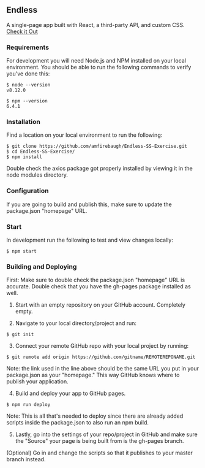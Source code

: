## Endless

A single-page app built with React, a third-party API, and custom CSS. [Check it Out](https://amfirebaugh.github.io/Endless-SS-Exercise/)

### Requirements

For development you will need Node.js and NPM installed on your local environment. You should be able to run the following commands to verify you've done this:

  ````
  $ node --version
  v8.12.0

  $ npm --version
  6.4.1
  ````

### Installation

Find a location on your local environment to run the following:

  ````
  $ git clone https://github.com/amfirebaugh/Endless-SS-Exercise.git
  $ cd Endless-SS-Exercise/
  $ npm install
  ````
Double check the axios package got properly installed by viewing it in the node modules directory.

### Configuration

If you are going to build and publish this, make sure to update the package.json "homepage" URL.

### Start

In development run the following to test and view changes locally:

  ````
  $ npm start
  ````

### Building and Deploying

First: Make sure to double check the package.json "homepage" URL is accurate. Double check that you have the gh-pages package installed as well.

1) Start with an empty repository on your GitHub account. Completely empty.

2) Navigate to your local directory/project and run:

  ```` 
  $ git init
  ````
 
3) Connect your remote GitHub repo with your local project by running:

  ```` 
  $ git remote add origin https://github.com/gitname/REMOTEREPONAME.git
  ````

Note: the link used in the line above should be the same URL you put in your package.json as your "homepage." This way GitHub knows where to publish your application.

4) Build and deploy your app to GitHub pages.

  ```` 
  $ npm run deploy
  ````

   Note: This is all that's needed to deploy since there are already added scripts inside the package.json to also run an npm build.

5) Lastly, go into the settings of your repo/project in GitHub and make sure the "Source" your page is being built from is the gh-pages branch.

(Optional) Go in and change the scripts so that it publishes to your master branch instead.
